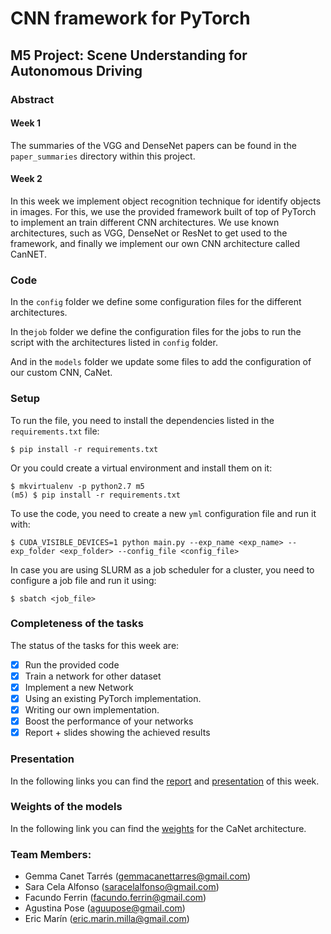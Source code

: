# CNN framework for PyTorch

## M5 Project: Scene Understanding for Autonomous Driving

### Abstract

#### Week 1
The summaries of the VGG and DenseNet papers can be found in the 
`paper_summaries` directory within this project.

#### Week 2
In this week we implement object recognition technique for identify objects
in images. For this, we use the provided framework built of top of PyTorch to
implement an train different CNN architectures. We use known 
architectures, such as VGG, DenseNet or ResNet to get used to the framework, 
and finally we implement our own CNN architecture called CanNET.

### Code

In the `config` folder we define some configuration files for the different 
architectures.

In the`job` folder we define the configuration files for the jobs to run the 
script with the architectures listed in `config` folder.

And in the `models` folder we update some files to add the configuration of our
custom CNN, CaNet. 

### Setup

To run the file, you need to install the dependencies listed in the 
`requirements.txt` file:


```
$ pip install -r requirements.txt
```

Or you could create a virtual environment and install them on it:

```
$ mkvirtualenv -p python2.7 m5
(m5) $ pip install -r requirements.txt
```

To use the code, you need to create a new `yml` configuration file and run it with:

```
$ CUDA_VISIBLE_DEVICES=1 python main.py --exp_name <exp_name> --exp_folder <exp_folder> --config_file <config_file>
```

In case you are using SLURM as a job scheduler for a cluster, you need to configure
a job file and run it using:

```
$ sbatch <job_file>
```

### Completeness of the tasks

The status of the tasks for this week are:

- [X] Run the provided code 
- [X] Train a network for other dataset
- [X] Implement a new Network
- [X] Using an existing PyTorch implementation.
- [X] Writing our own implementation.
- [X] Boost the performance of your networks 
- [X] Report + slides showing the achieved results 

### Presentation

In the following links you can find the 
[report](https://www.overleaf.com/read/vkbfjtmdyzhx)
and 
[presentation](https://docs.google.com/presentation/d/1tIR7rUTIOYBaxHLb54Pd-k5w8MQDtI4VkjEBJwylSKo/edit?usp=sharing)
of this week.

### Weights of the models

In the following link you can find the 
[weights](https://drive.google.com/open?id=1DQszuEbTh61MMo1Z0tWf-z2ceZ1uiON6) 
for the CaNet architecture. 

### Team Members:

- Gemma Canet Tarrés (gemmacanettarres@gmail.com)
- Sara Cela Alfonso (saracelalfonso@gmail.com)
- Facundo Ferrin (facundo.ferrin@gmail.com)
- Agustina Pose (aguupose@gmail.com)
- Eric Marín (eric.marin.milla@gmail.com)

